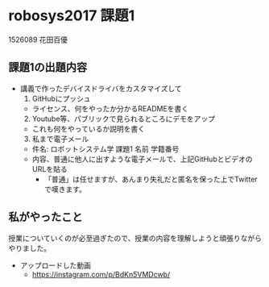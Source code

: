 # robosys2017 課題1

1526089 花田百優

## 課題1の出題内容

* 講義で作ったデバイスドライバをカスタマイズして
  1. GitHubにプッシュ
    * ライセンス、何をやったか分かるREADMEを書く
  2. Youtube等、パブリックで見られるところにデモをアップ
    * これも何をやっているか説明を書く
  3. 私まで電子メール
    * 件名: ロボットシステム学 課題1 名前 学籍番号
    * 内容、普通に他人に出すような電子メールで、上記GitHubとビデオのURLを貼る
      * 「普通」は任せますが、あんまり失礼だと匿名を保った上でTwitterで嘆きます。

## 私がやったこと

授業についていくのが必至過ぎたので、授業の内容を理解しようと頑張りながらやりました。

* アップロードした動画
  * https://instagram.com/p/BdKn5VMDcwb/
